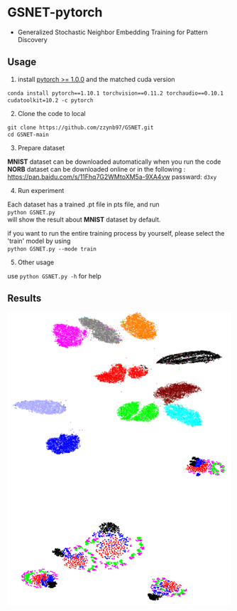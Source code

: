 # GSNET-pytorch
* Generalized Stochastic Neighbor Embedding Training for Pattern Discovery
## Usage
1. install [pytorch >= 1.0.0](https://pytorch.org/get-started/locally/) and the matched cuda version <br>
```
conda install pytorch==1.10.1 torchvision==0.11.2 torchaudio==0.10.1 cudatoolkit=10.2 -c pytorch 
```

2. Clone the code to local <br>
```    
git clone https://github.com/zzynb97/GSNET.git 
cd GSNET-main
```
3. Prepare dataset <br>

**MNIST** dataset can be downloaded automatically when you run the code <br>
**NORB** dataset can be downloaded online or in the following : <br>
https://pan.baidu.com/s/11Fhq7G2WMtoXM5a-9XA4vw passward: `d3xy`

4. Run experiment <br>

Each dataset has a trained .pt file in pts file, and run<br> 
`python GSNET.py` <br>
will show the result about **MNIST** dataset by default. <br>

if you want to run the entire training process by yourself, please select the 'train' model by using <br>
`python GSNET.py --mode train` <br>

5. Other usage <br>
 
use  `python GSNET.py -h`  for help <br>

## Results
![](/GSNET_MNIST.png)
![](/GSNET_NORB.png)
